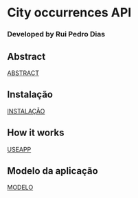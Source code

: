 
# City occurrences API
### Developed by Rui Pedro Dias

## Abstract
[ABSTRACT](docs/ABSTRACT.md)

## Instalação
[INSTALAÇÃO](docs/INSTALATION.md)

## How it works
[USEAPP](docs/USEAPP.md)

## Modelo da aplicação
[MODELO](docs/MODELS.md)
